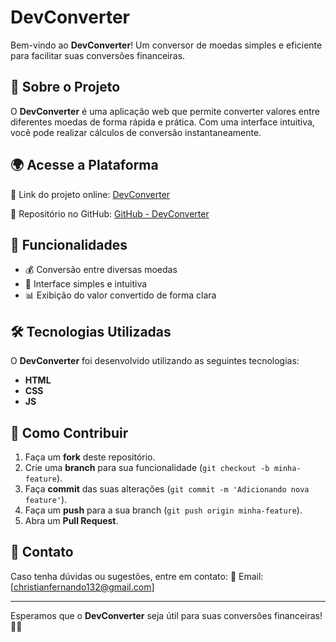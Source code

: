 # DevConverter

Bem-vindo ao **DevConverter**! Um conversor de moedas simples e eficiente para facilitar suas conversões financeiras.

## 📌 Sobre o Projeto
O **DevConverter** é uma aplicação web que permite converter valores entre diferentes moedas de forma rápida e prática. Com uma interface intuitiva, você pode realizar cálculos de conversão instantaneamente.

## 🌍 Acesse a Plataforma
🔗 Link do projeto online: [DevConverter](https://chrisfer132.github.io/DevConverter/)

🔗 Repositório no GitHub: [GitHub - DevConverter](https://github.com/Chrisfer132/DevConverter)

## 🚀 Funcionalidades
- 💰 Conversão entre diversas moedas
- 🔢 Interface simples e intuitiva
- 📊 Exibição do valor convertido de forma clara

## 🛠️ Tecnologias Utilizadas
O **DevConverter** foi desenvolvido utilizando as seguintes tecnologias:
- **HTML**
- **CSS**
- **JS**


## 📌 Como Contribuir
1. Faça um **fork** deste repositório.
2. Crie uma **branch** para sua funcionalidade (`git checkout -b minha-feature`).
3. Faça **commit** das suas alterações (`git commit -m 'Adicionando nova feature'`).
4. Faça um **push** para a sua branch (`git push origin minha-feature`).
5. Abra um **Pull Request**.


## 📩 Contato
Caso tenha dúvidas ou sugestões, entre em contato:
📧 Email: [christianfernando132@gmail.com]

---
Esperamos que o **DevConverter** seja útil para suas conversões financeiras! 🚀💱

